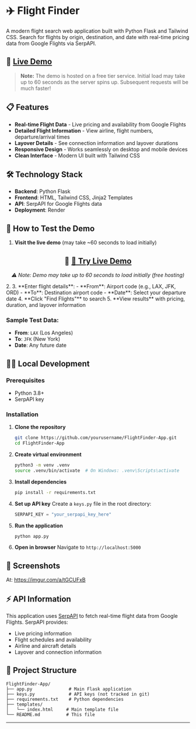 # ✈️ Flight Finder

A modern flight search web application built with Python Flask and Tailwind CSS. Search for flights by origin, destination, and date with real-time pricing data from Google Flights via SerpAPI.

## 🚀 [Live Demo](https://your-app-url.onrender.com)

> **Note:** The demo is hosted on a free tier service. Initial load may take up to 60 seconds as the server spins up. Subsequent requests will be much faster!

## 📋 Features

- **Real-time Flight Data** - Live pricing and availability from Google Flights
- **Detailed Flight Information** - View airline, flight numbers, departure/arrival times
- **Layover Details** - See connection information and layover durations
- **Responsive Design** - Works seamlessly on desktop and mobile devices
- **Clean Interface** - Modern UI built with Tailwind CSS

## 🛠️ Technology Stack

- **Backend**: Python Flask
- **Frontend**: HTML, Tailwind CSS, Jinja2 Templates
- **API**: SerpAPI for Google Flights data
- **Deployment**: Render

## 🎯 How to Test the Demo

1. **Visit the live demo** (may take ~60 seconds to load initially)
<div align="center">
  
## 🚀 **[🔗 Try Live Demo](https://flightfinder-app.onrender.com/)**

*⚠️ Note: Demo may take up to 60 seconds to load initially (free hosting)*

</div>
2. 
3. **Enter flight details**:
   - **From**: Airport code (e.g., LAX, JFK, ORD)
   - **To**: Destination airport code
   - **Date**: Select your departure date
4. **Click "Find Flights"** to search
5. **View results** with pricing, duration, and layover information

### Sample Test Data:
- **From**: `LAX` (Los Angeles)
- **To**: `JFK` (New York)
- **Date**: Any future date

## 🏃‍♂️ Local Development

### Prerequisites
- Python 3.8+
- SerpAPI key 

### Installation
1. **Clone the repository**
   ```bash
   git clone https://github.com/yourusername/FlightFinder-App.git
   cd FlightFinder-App
   ```

2. **Create virtual environment**
   ```bash
   python3 -m venv .venv
   source .venv/bin/activate  # On Windows: .venv\Scripts\activate
   ```

3. **Install dependencies**
   ```bash
   pip install -r requirements.txt
   ```

4. **Set up API key**
   Create a `keys.py` file in the root directory:
   ```python
   SERPAPI_KEY = "your_serpapi_key_here"
   ```

5. **Run the application**
   ```bash
   python app.py
   ```

6. **Open in browser**
   Navigate to `http://localhost:5000`

## 📸 Screenshots
At:
https://imgur.com/a/tGCUFxB

## ⚡ API Information

This application uses [SerpAPI](https://serpapi.com) to fetch real-time flight data from Google Flights. SerpAPI provides:
- Live pricing information
- Flight schedules and availability  
- Airline and aircraft details
- Layover and connection information

## 📝 Project Structure

```
FlightFinder-App/
├── app.py              # Main Flask application
├── keys.py             # API keys (not tracked in git)
├── requirements.txt    # Python dependencies
├── templates/
│   └── index.html     # Main template file
└── README.md          # This file
```



---

